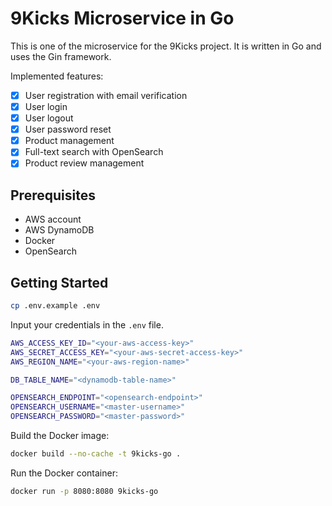# 9Kicks Microservice in Go

This is one of the microservice for the 9Kicks project. It is written in Go and uses the Gin framework.

Implemented features:

- [x] User registration with email verification
- [x] User login
- [x] User logout
- [x] User password reset
- [x] Product management
- [x] Full-text search with OpenSearch
- [x] Product review management

## Prerequisites

- AWS account
- AWS DynamoDB
- Docker
- OpenSearch

## Getting Started

```bash
cp .env.example .env
```

Input your credentials in the `.env` file.

```bash
AWS_ACCESS_KEY_ID="<your-aws-access-key>"
AWS_SECRET_ACCESS_KEY="<your-aws-secret-access-key>"
AWS_REGION_NAME="<your-aws-region-name>"

DB_TABLE_NAME="<dynamodb-table-name>"

OPENSEARCH_ENDPOINT="<opensearch-endpoint>"
OPENSEARCH_USERNAME="<master-username>"
OPENSEARCH_PASSWORD="<master-password>"
```

Build the Docker image:

```bash
docker build --no-cache -t 9kicks-go .
```

Run the Docker container:

```bash
docker run -p 8080:8080 9kicks-go
```
